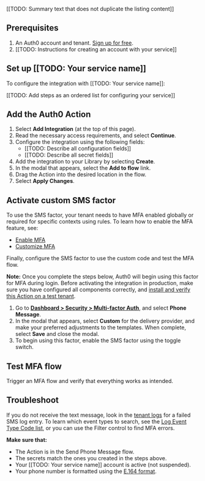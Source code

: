 [[TODO: Summary text that does not duplicate the listing content]]

## Prerequisites

1. An Auth0 account and tenant. [Sign up for free](https://auth0.com/signup).
2. [[TODO: Instructions for creating an account with your service]]

## Set up [[TODO: Your service name]]

To configure the integration with [[TODO: Your service name]]:

[[TODO: Add steps as an ordered list for configuring your service]]

## Add the Auth0 Action

1. Select **Add Integration** (at the top of this page).
1. Read the necessary access requirements, and select **Continue**.
1. Configure the integration using the following fields:
   * [[TODO: Describe all configuration fields]]
   * [[TODO: Describe all secret fields]]
1. Add the integration to your Library by selecting **Create**.
1. In the modal that appears, select the **Add to flow** link.
1. Drag the Action into the desired location in the flow.
1. Select **Apply Changes**.

## Activate custom SMS factor

To use the SMS factor, your tenant needs to have MFA enabled globally or required for specific contexts using rules. To learn how to enable the MFA feature, see:

* [Enable MFA](https://auth0.com/docs/secure/multi-factor-authentication/enable-mfa)
* [Customize MFA](https://auth0.com/docs/secure/multi-factor-authentication/customize-mfa)

Finally, configure the SMS factor to use the custom code and test the MFA flow.

**Note:** Once you complete the steps below, Auth0 will begin using this factor for MFA during login. Before activating the integration in production, make sure you have configured all components correctly, and [install and verify this Action on a test tenant](https://auth0.com/docs/get-started/auth0-overview/create-tenants/set-up-multiple-environments).

1. Go to **[Dashboard > Security > Multi-factor Auth](https://manage.auth0.com/select-tenant?path=/mfa)**, and select **Phone Message**.
1. In the modal that appears, select **Custom** for the delivery provider, and make your preferred adjustments to the templates. When complete, select **Save** and close the modal.
1. To begin using this factor, enable the SMS factor using the toggle switch.

## Test MFA flow

Trigger an MFA flow and verify that everything works as intended.

## Troubleshoot

If you do not receive the text message, look in the [tenant logs](https://auth0.com/docs/deploy-monitor/logs) for a failed SMS log entry. To learn which event types to search, see the [Log Event Type Code list](https://auth0.com/docs/deploy-monitor/logs/log-event-type-codes), or you can use the Filter control to find MFA errors.

**Make sure that:**

* The Action is in the Send Phone Message flow.
* The secrets match the ones you created in the steps above.
* Your [[TODO: Your service name]] account is active (not suspended).
* Your phone number is formatted using the [E.164 format](https://en.wikipedia.org/wiki/E.164).
